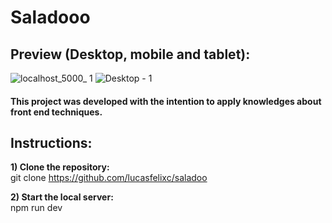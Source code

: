# Saladooo
## Preview (Desktop, mobile and tablet):
![localhost_5000_ 1](https://user-images.githubusercontent.com/64923932/95031656-8a935980-068d-11eb-91e6-be43de724ebf.png)
![Desktop - 1](https://user-images.githubusercontent.com/64923932/95031588-338d8480-068d-11eb-8e3d-42360db03393.png)

#### This project was developed with the intention to apply knowledges about front end techniques.

## Instructions:
**1) Clone the repository:**  
  git clone https://github.com/lucasfelixc/saladoo

**2) Start the local server:**  
  npm run dev

